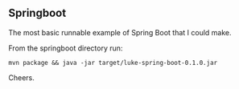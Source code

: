 Springboot
----------

The most basic runnable example of Spring Boot that I could make.

From the springboot directory run:

	mvn package && java -jar target/luke-spring-boot-0.1.0.jar
	
Cheers.
